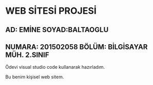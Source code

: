 # WEB SİTESİ PROJESİ

 ## AD: EMİNE SOYAD:BALTAOGLU

 ## NUMARA: 201502058 BÖLÜM: BİLGİSAYAR MÜH. 2.SINIF

 Ödevi visual studio code kullanarak hazırladım.

 Bu benim kişisel web sitem.
    